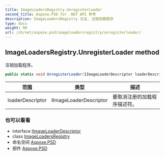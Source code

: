 ```yaml
---
title: ImageLoadersRegistry.UnregisterLoader
second_title: Aspose.PSD for .NET API 参考
description: ImageLoadersRegistry 方法. 注销加载程序
type: docs
weight: 90
url: /zh/net/aspose.psd/imageloadersregistry/unregisterloader/
---
```

## ImageLoadersRegistry.UnregisterLoader method

注销加载程序。

```csharp
public static void UnregisterLoader(IImageLoaderDescriptor loaderDescriptor)
```

| 范围 | 类型 | 描述 |
| --- | --- | --- |
| loaderDescriptor | IImageLoaderDescriptor | 要取消注册的加载程序描述符。 |

### 也可以看看

* interface [IImageLoaderDescriptor](../../iimageloaderdescriptor/)
* class [ImageLoadersRegistry](../)
* 命名空间 [Aspose.PSD](../../imageloadersregistry/)
* 部件 [Aspose.PSD](../../../)


